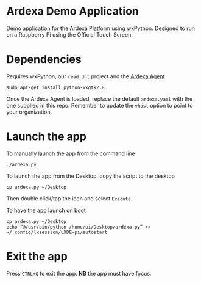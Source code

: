 # Ardexa Demo Application
Demo application for the Ardexa Platform using wxPython. Designed to run on a Raspberry Pi using the Official Touch Screen.

# Dependencies
Requires wxPython, our `read_dht` project and the [Ardexa Agent](https://app.ardexa.com)
```
sudo apt-get install python-wxgtk2.8
```

Once the Ardexa Agent is loaded, replace the default `ardexa.yaml` with the one supplied in this repo. Remember to update the `vhost` option to point to your organization.

# Launch the app
To manually launch the app from the command line
```
./ardexa.py
```

To launch the app from the Desktop, copy the script to the desktop
```
cp ardexa.py ~/Desktop
```
Then double click/tap the icon and select `Execute`.

To have the app launch on boot
```
cp ardexa.py ~/Desktop
echo “@/usr/bin/python /home/pi/Desktop/ardexa.py” >> ~/.config/lxsession/LXDE-pi/autostart
```

# Exit the app
Press `CTRL+Q` to exit the app. **NB** the app must have focus.
